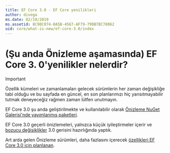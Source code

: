 ```yaml
---
title: EF Core 3.0 - EF Core yenilikleri
author: divega
ms.date: 02/19/2019
ms.assetid: 8C90C074-0A5B-4567-AF79-799B7BC78062
uid: core/what-is-new/ef-core-3.0/index
---
```


# <a name="what-is-new-in-ef-core-30-currently-in-preview"></a>(Şu anda Önizleme aşamasında) EF Core 3. 0'yenilikler nelerdir?

> [!IMPORTANT]
> Özellik kümeleri ve zamanlamaları gelecek sürümlerin her zaman değişikliğe tabi olduğu ve bu sayfada en güncel, en son planlarımızı hiç yansıtmayabilir tutmak deneyeceğiz rağmen zaman lütfen unutmayın.

EF Core 3.0 şu anda geliştirilmekte ve kullanılabilir olarak [Önizleme NuGet Galerisi'nde yayımlanmış paketleri](https://www.nuget.org/packages/Microsoft.EntityFrameworkCore/). 

EF Core 3.0 geçerli önizlemeleri, yalnızca küçük iyileştirmeler içerir ve [bozucu değişiklikler](xref:core/what-is-new/ef-core-3.0/breaking-changes) 3.0 gerisini hazırlığında yaptık. 

Art arda gelen Önizleme sürümleri, daha fazlasını içerecek [özellikleri EF Core 3.0 için planlanan](xref:core/what-is-new/ef-core-3.0/features).